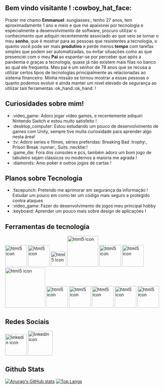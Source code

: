 <h2>Bem vindo visitante ! :cowboy_hat_face:</h2>
<p>Prazer me chamo <b>Emmanuel</b> :sunglasses:, tenho 27 anos, tem aproximadamente 1 ano e meio e que me apaixonei por tecnologia e especialmente a desenvolvimento de software,
procuro utilizar o conhecimento que adiquiri recentemente associado ao que veio se tornar o meu <b>sonho</b>, que é mostrar para as pessoas que resistentes a tecnologia,
o quanto você pode ser mais <b>produtivo</b> e perde menos <b>tempo</b> com tarefas simples que podem ser automatizadas, ou evitar situações como as que presenciei com o meu <b>Pai</b> ao espantar-se por perceber que após a pandemia e graças a tecnologia, quase já não existem mais filas no banco ao qual ele frequenta. Meu pai é um senhor de 78 anos que se recusa a utilizar certos tipos de tecnologias principalmente as relacionadas ao sistema financeiro. Minha missão se tornou mostrar a essas pessoas o quanto podemos evoluir e ainda manter um nível elevado de segurança ao utilizar tais ferramentas :ok_hand::ok_hand: !<p>

<h2>Curiosidades sobre mim!</h2>

<ul>
	<li>:video_game: Adoro jogar vídeo games, e recentemente adiquiri Nintendo Switch e estou muito satisfeito !
	<li>:desktop_computer: Estou estudando um pouco de desenvolvimento de games com Unity, sempre tive muita curiosidade para aprender algo nesta área!
	<li>:tv: Adoro series e filmes, séries preferidas: Breaking Bad :trophy:, Prison Break :runner:, Suits :necktie:!
	<li>:game_die: Fora dos consoles e pcs, também adoro um bom jogo de tabuleiro sejam clássicos ou modernos a maioria me agrada !
	<li>:diamonds: Amo poker e outros jogos de cartas !
</ul>

<h2>Planos sobre Tecnologia</h2>

<ul>
	<li>:facepunch: Pretendo me aprimorar em segurança da informação ! Estudar um pouco em como ter um código mais seguro e protegido contra ataques</li>
	<li>:video_game: Fazer do desenvolvimento de jogos meu principal hobby</li>
	<li>:keyboard: Aprender um pouco mais sobre design de aplicações !</li>
</ul>

<h2>Ferramentas de tecnologia</h2>

<div>
	<img alt="html5 icon" src="https://upload.wikimedia.org/wikipedia/commons/6/61/HTML5_logo_and_wordmark.svg" style="width:70px" style="margin-left:5px"/>
	<img alt="html5 icon" src="https://cdn-icons-png.flaticon.com/512/5968/5968242.png" style="width:70px" style="margin-left:5px"/>
	<img alt="html5 icon" src="https://cdn-icons-png.flaticon.com/512/5968/5968292.png" style="width:50px" style="margin-left:5px"/>
	<img alt="html5 icon" src="https://logos-world.net/wp-content/uploads/2020/09/Linux-Logo.png" style="width:100px" style="margin-left:5px"/>
	<img alt="html5 icon" src="https://git-scm.com/images/logos/downloads/Git-Icon-1788C.svg" style="width:70px" style="margin-left:5px"/>
	<img alt="html5 icon" src="https://upload.wikimedia.org/wikipedia/commons/4/4c/Typescript_logo_2020.svg" style="width:70px" style="margin-left:5px"/>
	<img alt="html5 icon" src="https://logos-download.com/wp-content/uploads/2016/09/React_logo_wordmark.png" style="width:130px" style="margin-left:5px"/>
	<img alt="html5 icon" src="https://raw.githubusercontent.com/reduxjs/redux/master/logo/logo.png" style="width:70px" style="margin-left:5px"/>
	<img alt="html5 icon" src="https://www.freepnglogos.com/uploads/logo-mysql-png/logo-mysql-mysql-logo-png-images-are-download-crazypng-21.png" style="width:70px" style="margin-left:5px"/>
	<img alt="html5 icon" src="https://www.desuvit.com/wp-content/uploads/2021/03/mongodb-icon.png" style="width:70px" style="margin-left:5px"/>
	<img alt="html5 icon" src="https://cdn-icons-png.flaticon.com/512/919/919825.png" style="width:70px" style="margin-left:5px"/>
	<img alt="html5 icon" src="https://logos-world.net/wp-content/uploads/2021/02/Docker-Symbol.png" style="width:70px"/>
</div>

<h2>Redes Sociais</h2>

<a href="https://www.linkedin.com/in/emmanuelbms/"><img alt="linkedin icon" src="https://cdn-icons-png.flaticon.com/512/174/174857.png" width="70px"/></a>
<a href="mailto:ebms.1712@gmail.com"><img alt="linkedin icon" src="https://cdn-icons-png.flaticon.com/512/281/281769.png" width="80px" /></a>

<h2>Github Stats</h2>

[![Anurag's GitHub stats](https://github-readme-stats.vercel.app/api?username=EmmanuelBMS&show_icons=true&theme=tokyonight)](https://github.com/EmmanuelBMS/github-readme-stats)
[![Top Langs](https://github-readme-stats.vercel.app/api/top-langs/?username=EmmanuelBMS&layout=compact&theme=tokyonight)](https://github.com/EmmanuelBMS/github-readme-stats)

